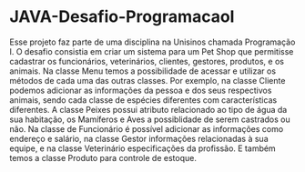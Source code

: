 # JAVA-Desafio-ProgramacaoI

Esse projeto faz parte de uma disciplina na Unisinos chamada Programação I. O desafio consistia em criar um sistema para um Pet Shop que permitisse cadastrar os funcionários, veterinários, clientes, gestores, produtos, e os animais. 
Na classe Menu temos a possibilidade de acessar e utilizar os métodos de cada uma das outras classes. Por exemplo, na classe Cliente podemos adicionar as informações da pessoa e dos seus respectivos animais, sendo cada classe de espécies diferentes com características diferentes. A classe Peixes possui atributo relacionado ao tipo de água da sua habitação, os Mamíferos e Aves a possiblidade de serem castrados ou não.
Na classe de Funcionário é possível adicionar as informações como endereço e salário, na classe Gestor informações relacionadas à sua equipe, e na classe Veterinário especificações da profissão. E também temos a classe Produto para controle de estoque.
